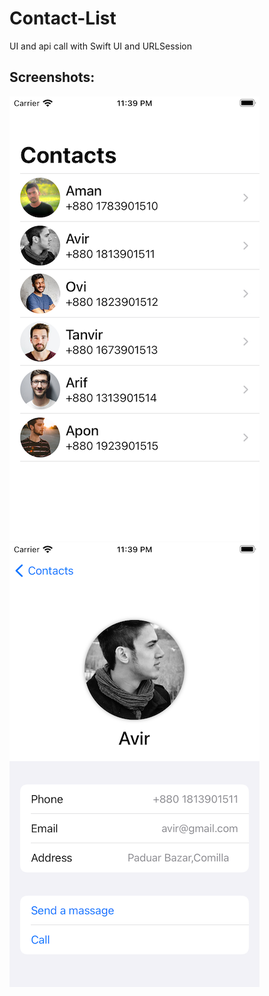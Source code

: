 # Contact-List
UI and api call with Swift UI and URLSession

## Screenshots:

![Page 1](https://raw.githubusercontent.com/AmanUllahAkhand/Contact-List/main/resources/page_0.png)
![Page 2](https://raw.githubusercontent.com/AmanUllahAkhand/Contact-List/main/resources/page_1.png)


